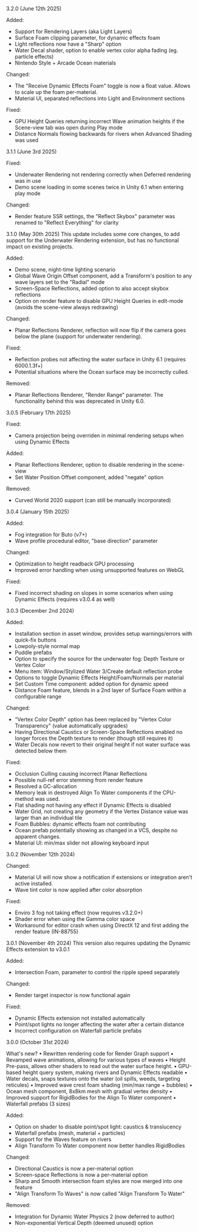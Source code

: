 3.2.0 (June 12th 2025)

Added:
- Support for Rendering Layers (aka Light Layers)
- Surface Foam clipping parameter, for dynamic effects foam
- Light reflections now have a "Sharp" option
- Water Decal shader, option to enable vertex color alpha fading (eg. particle effects)
- Nintendo Style + Arcade Ocean materials

Changed:
- The "Receive Dynamic Effects Foam" toggle is now a float value. Allows to scale up the foam per-material.
- Material UI, separated reflections into Light and Environment sections

Fixed:
- GPU Height Queries returning incorrect Wave animation heights if the Scene-view tab was open during Play mode
- Distance Normals flowing backwards for rivers when Advanced Shading was used

3.1.1 (June 3rd 2025)

Fixed:
- Underwater Rendering not rendering correctly when Deferred rendering was in use
- Demo scene loading in some scenes twice in Unity 6.1 when entering play mode

Changed:
- Render feature SSR settings, the "Reflect Skybox" parameter was renamed to "Reflect Everything" for clarity

3.1.0 (May 30th 2025)
This update includes some core changes, to add support for the Underwater Rendering extension, but has no functional impact on existing projects.

Added:
- Demo scene, night-time lighting scenario
- Global Wave Origin Offset component, add a Transform's position to any wave layers set to the "Radial" mode
- Screen-Space Reflections, added option to also accept skybox reflections
- Option on render feature to disable GPU Height Queries in edit-mode (avoids the scene-view always redrawing)

Changed:
- Planar Reflections Renderer, reflection will now flip if the camera goes below the plane (support for underwater rendering).

Fixed:
- Reflection probes not affecting the water surface in Unity 6.1 (requires 6000.1.3f+)
- Potential situations where the Ocean surface may be incorrectly culled.

Removed:
- Planar Reflections Renderer, "Render Range" parameter. The functionality behind this was deprecated in Unity 6.0.

3.0.5 (February 17th 2025)

Fixed:
- Camera projection being overriden in minimal rendering setups when using Dynamic Effects

Added:
- Planar Reflections Renderer, option to disable rendering in the scene-view
- Set Water Position Offset component, added "negate" option

Removed:
- Curved World 2020 support (can still be manually incorporated)

3.0.4 (January 15th 2025)

Added:
- Fog integration for Buto (v7+)
- Wave profile procedural editor, "base direction" parameter

Changed:
- Optimization to height readback GPU processing
- Improved error handling when using unsupported features on WebGL

Fixed:
- Fixed incorrect shading on slopes in some scenarios when using Dynamic Effects (requires v3.0.4 as well)

3.0.3 (December 2nd 2024)

Added:
- Installation section in asset window, provides setup warnings/errors with quick-fix buttons
- Lowpoly-style normal map
- Puddle prefabs
- Option to specify the source for the underwater fog: Depth Texture or Vertex Color
- Menu item: Window/Stylized Water 3/Create default reflection probe
- Options to toggle Dynamic Effects Height/Foam/Normals per material
- Set Custom Time component: added option for dynamic speed
- Distance Foam feature, blends in a 2nd layer of Surface Foam within a configurable range

Changed:
- "Vertex Color Depth" option has been replaced by "Vertex Color Transparency" (value automatically upgrades)
- Having Directional Caustics or Screen-Space Reflections enabled no longer forces the Depth texture to render (though still requires it)
- Water Decals now revert to their original height if not water surface was detected below them

Fixed:
- Occlusion Culling causing incorrect Planar Reflections
- Possible null-ref error stemming from render feature
- Resolved a GC-allocation
- Memory leak in destroyed Align To Water components if the CPU-method was used.
- Flat shading not having any effect if Dynamic Effects is disabled
- Water Grid, not creating any geometry if the Vertex Distance value was larger than an individual tile
- Foam Bubbles: dynamic effects foam not contributing
- Ocean prefab potentially showing as changed in a VCS, despite no apparent changes.
- Material UI: min/max slider not allowing keyboard input

3.0.2 (November 12th 2024)

Changed:
- Material UI will now show a notification if extensions or integration aren't active installed.
- Wave tint color is now applied after color absorption

Fixed:
- Enviro 3 fog not taking effect (now requires v3.2.0+)
- Shader error when using the Gamma color space
- Workaround for editor crash when using DirectX 12 and first adding the render feature (IN-88755)

3.0.1 (November 4th 2024)
This version also requires updating the Dynamic Effects extension to v3.0.1

Added:
- Intersection Foam, parameter to control the ripple speed separately

Changed:
- Render target inspector is now functional again

Fixed:
- Dynamic Effects extension not installed automatically
- Point/spot lights no longer affecting the water after a certain distance
- Incorrect configuration on Waterfall particle prefabs

3.0.0 (October 31st 2024)

What's new?
• Rewritten rendering code for Render Graph support
• Revamped wave animations, allowing for various types of waves
• Height Pre-pass, allows other shaders to read out the water surface height.
• GPU-based height query system, making rivers and Dynamic Effects readable
• Water decals, snaps textures onto the water (oil spills, weeds, targeting reticules)
• Improved wave crest foam shading (min/max range + bubbles)
• Ocean mesh component, 8x8km mesh with gradual vertex density
• Improved support for RigidBodies for the Align To Water component
• Waterfall prefabs (3 sizes)

Added:
- Option on shader to disable point/spot light: caustics & translucency
- Waterfall prefabs (mesh, material + particles)
- Support for the Waves feature on rivers
- Align Transform To Water component now better handles RigidBodies

Changed:
- Directional Caustics is now a per-material option
- Screen-space Reflections is now a per-material option
- Sharp and Smooth intersection foam styles are now merged into one feature
- "Align Transform To Waves" is now called "Align Transform To Water"

Removed:
- Integration for Dynamic Water Physics 2 (now deferred to author)
- Non-exponential Vertical Depth (deemed unused) option